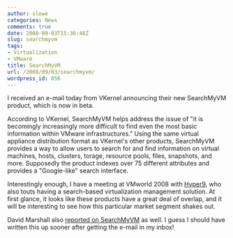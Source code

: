 ```yaml
---
author: slowe
categories: News
comments: true
date: 2008-09-03T15:36:48Z
slug: searchmyvm
tags:
- Virtualization
- VMware
title: SearchMyVM
url: /2008/09/03/searchmyvm/
wordpress_id: 856
---
```


I received an e-mail today from VKernel announcing their new SearchMyVM product, which is now in beta.

According to VKernel, SearchMyVM helps address the issue of "it is becomingly increasingly more difficult to find even the most basic information within VMware infrastructures." Using the same virtual appliance distribution format as VKernel's other products, SearchMyVM provides a way to allow users to search for and find information on virtual machines, hosts, clusters, torage, resource pools, files, snapshots, and more. Supposedly the product indexes over 75 different attributes and provides a "Google-like" search interface.

Interestingly enough, I have a meeting at VMworld 2008 with [Hyper9](http://www.hyper9.com/), who also touts having a search-based virtualization management solution. At first glance, it looks like these products have a great deal of overlap, and it will be interesting to see how this particular market segment shakes out.

David Marshall also [reported on SearchMyVM](http://vmblog.com/archive/2008/09/03/vkernel-releases-searchmyvm-free-google-like-search-utility-for-vmware-esx-server-environments.aspx) as well. I guess I should have written this up sooner after getting the e-mail in my inbox!

